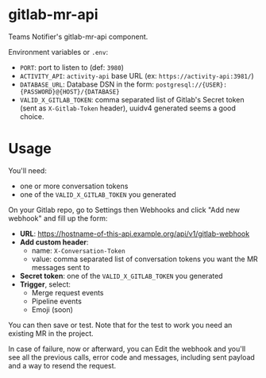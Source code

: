 # gitlab-mr-api

Teams Notifier's gitlab-mr-api component.

Environment variables or `.env`:

* `PORT`: port to listen to (def: `3980`)
* `ACTIVITY_API`: `activity-api` base URL (ex: `https://activity-api:3981/`)
* `DATABASE_URL`: Database DSN in the form: `postgresql://{USER}:{PASSWORD}@{HOST}/{DATABASE}`
* `VALID_X_GITLAB_TOKEN`: comma separated list of Gitlab's Secret token (sent as `X-Gitlab-Token` header), uuidv4 generated seems a good choice.

# Usage

You'll need:
- one or more conversation tokens
- one of the `VALID_X_GITLAB_TOKEN` you generated

On your Gitlab repo, go to Settings then Webhooks and click "Add new webhook" and fill up the form:

* **URL**: https://hostname-of-this-api.example.org/api/v1/gitlab-webhook
* **Add custom header**:
  * name: `X-Conversation-Token`
  * value: comma separated list of conversation tokens you want the MR messages sent to
* **Secret token**: one of the `VALID_X_GITLAB_TOKEN` you generated
* **Trigger**, select:
  * Merge request events
  * Pipeline events
  * Emoji (soon)

You can then save or test.
Note that for the test to work you need an existing MR in the project.


In case of failure, now or afterward, you can Edit the webhook and you'll see all the previous calls, error code and messages, including sent payload and a way to resend the request.

